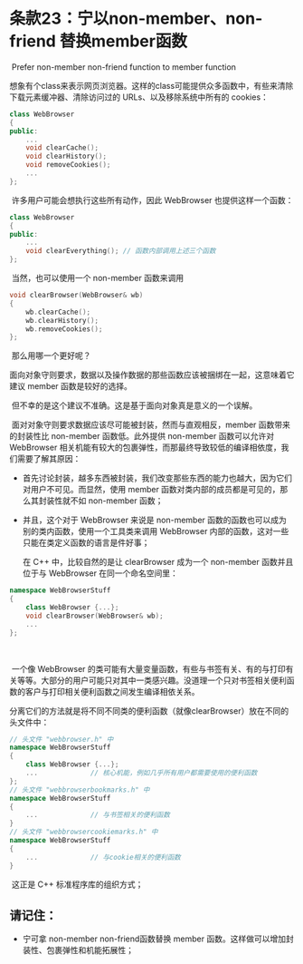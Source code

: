 # 条款23：宁以non-member、non-friend 替换member函数

​		Prefer non-member non-friend function to member function

​	想象有个class来表示网页浏览器。这样的class可能提供众多函数中，有些来清除下载元素缓冲器、清除访问过的 URLs、以及移除系统中所有的 cookies：

````c++
class WebBrowser
{
public:
    ...
    void clearCache();
    void clearHistory();
    void removeCookies();
    ...
};
````

​	许多用户可能会想执行这些所有动作，因此 WebBrowser 也提供这样一个函数：

````c++
class WebBrowser
{
public:
    ...
    void clearEverything(); // 函数内部调用上述三个函数
};
````

​	当然，也可以使用一个 non-member 函数来调用

````c++
void clearBrowser(WebBrowser& wb)
{
   	wb.clearCache();
    wb.clearHistory();
    wb.removeCookies();
};
````

​	那么用哪一个更好呢？



​	面向对象守则要求，数据以及操作数据的那些函数应该被捆绑在一起，这意味着它建议 member 函数是较好的选择。

​	但不幸的是这个建议不准确。这是基于面向对象真是意义的一个误解。

​	面对对象守则要求数据应该尽可能被封装，然而与直观相反，member 函数带来的封装性比 non-member 函数低。此外提供 non-member 函数可以允许对 WebBrowser 相关机能有较大的包裹弹性，而那最终导致较低的编译相依度，我们需要了解其原因：

- 首先讨论封装，越多东西被封装，我们改变那些东西的能力也越大，因为它们对用户不可见。而显然，使用 member 函数对类内部的成员都是可见的，那么其封装性就不如 non-member 函数；

- 并且，这个对于 WebBrowser 来说是 non-member 函数的函数也可以成为别的类内函数，使用一个工具类来调用 WebBrowser 内部的函数，这对一些只能在类定义函数的语言是件好事；

    在  C++ 中，比较自然的是让 clearBrowser 成为一个 non-member 函数并且位于与 WebBrowser 在同一个命名空间里：

````c++
namespace WebBrowserStuff
{
    class WebBrowser {...};
    void clearBrowser(WebBrowser& wb);
    ...
};
````

​	

​	一个像 WebBrowser 的类可能有大量变量函数，有些与书签有关、有的与打印有关等等。大部分的用户可能只对其中一类感兴趣。没道理一个只对书签相关便利函数的客户与打印相关便利函数之间发生编译相依关系。

​	分离它们的方法就是将不同不同类的便利函数（就像clearBrowser）放在不同的头文件中：

```c++
// 头文件 "webbrowser.h" 中
namespace WebBrowserStuff
{
    class WebBrowser {...};
	...				// 核心机能，例如几乎所有用户都需要使用的便利函数
};
// 头文件 "webbrowserbookmarks.h" 中
namespace WebBrowserStuff
{
    ... 			// 与书签相关的便利函数
}
// 头文件 "webbrowsercookiemarks.h" 中
namespace WebBrowserStuff
{
    ... 			// 与cookie相关的便利函数
}
```

​	这正是 C++ 标准程序库的组织方式；





## 请记住：

- 宁可拿 non-member non-friend函数替换 member 函数。这样做可以增加封装性、包裹弹性和机能拓展性；

​	